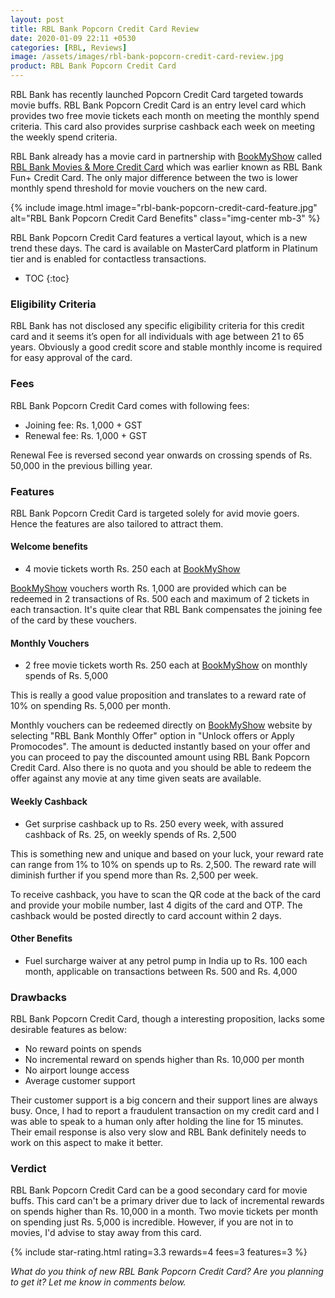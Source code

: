 ```yaml
---
layout: post
title: RBL Bank Popcorn Credit Card Review
date: 2020-01-09 22:11 +0530
categories: [RBL, Reviews]
image: /assets/images/rbl-bank-popcorn-credit-card-review.jpg
product: RBL Bank Popcorn Credit Card
---
```


RBL Bank has recently launched Popcorn Credit Card targeted towards movie buffs. RBL Bank Popcorn Credit Card is an entry level card which provides two free movie tickets each month on meeting the monthly spend criteria. This card also provides surprise cashback each week on meeting the weekly spend criteria.

RBL Bank already has a movie card in partnership with [BookMyShow](https://l.cardinfo.in/bookmyshow) called [RBL Bank Movies & More Credit Card](/rbl-bank-movies-more-earlier-fun-plus-credit-card-review/) which was earlier known as RBL Bank Fun+ Credit Card. The only major difference between the two is lower monthly spend threshold for movie vouchers on the new card.

{% include image.html image="rbl-bank-popcorn-credit-card-feature.jpg" alt="RBL Bank Popcorn Credit Card Benefits" class="img-center mb-3" %}

RBL Bank Popcorn Credit Card features a vertical layout, which is a new trend these days. The card is available on MasterCard platform in Platinum tier and is enabled for contactless transactions.

<!-- prettier-ignore -->
* TOC
{:toc}

### Eligibility Criteria

RBL Bank has not disclosed any specific eligibility criteria for this credit card and it seems it’s open for all individuals with age between 21 to 65 years. Obviously a good credit score and stable monthly income is required for easy approval of the card.

### Fees

RBL Bank Popcorn Credit Card comes with following fees:

- Joining fee: Rs. 1,000 + GST
- Renewal fee: Rs. 1,000 + GST

Renewal Fee is reversed second year onwards on crossing spends of Rs. 50,000 in the previous billing year.

### Features

RBL Bank Popcorn Credit Card is targeted solely for avid movie goers. Hence the features are also tailored to attract them.

#### Welcome benefits

- 4 movie tickets worth Rs. 250 each at [BookMyShow](https://l.cardinfo.in/bookmyshow)

[BookMyShow](https://l.cardinfo.in/bookmyshow) vouchers worth Rs. 1,000 are provided which can be redeemed in 2 transactions of Rs. 500 each and maximum of 2 tickets in each transaction. It's quite clear that RBL Bank compensates the joining fee of the card by these vouchers.

#### Monthly Vouchers

- 2 free movie tickets worth Rs. 250 each at [BookMyShow](https://l.cardinfo.in/bookmyshow) on monthly spends of Rs. 5,000

This is really a good value proposition and translates to a reward rate of 10% on spending Rs. 5,000 per month.

Monthly vouchers can be redeemed directly on [BookMyShow](https://l.cardinfo.in/bookmyshow) website by selecting "RBL Bank Monthly Offer" option in "Unlock offers or Apply Promocodes". The amount is deducted instantly based on your offer and you can proceed to pay the discounted amount using RBL Bank Popcorn Credit Card. Also there is no quota and you should be able to redeem the offer against any movie at any time given seats are available.

#### Weekly Cashback

- Get surprise cashback up to Rs. 250 every week, with assured cashback of Rs. 25, on weekly spends of Rs. 2,500

This is something new and unique and based on your luck, your reward rate can range from 1% to 10% on spends up to Rs. 2,500. The reward rate will diminish further if you spend more than Rs. 2,500 per week.

To receive cashback, you have to scan the QR code at the back of the card and provide your mobile number, last 4 digits of the card and OTP. The cashback would be posted directly to card account within 2 days.

#### Other Benefits

- Fuel surcharge waiver at any petrol pump in India up to Rs. 100 each month, applicable on transactions between Rs. 500 and Rs. 4,000

### Drawbacks

RBL Bank Popcorn Credit Card, though a interesting proposition, lacks some desirable features as below:

- No reward points on spends
- No incremental reward on spends higher than Rs. 10,000 per month
- No airport lounge access
- Average customer support

Their customer support is a big concern and their support lines are always busy. Once, I had to report a fraudulent transaction on my credit card and I was able to speak to a human only after holding the line for 15 minutes. Their email response is also very slow and RBL Bank definitely needs to work on this aspect to make it better.

### Verdict

RBL Bank Popcorn Credit Card can be a good secondary card for movie buffs. This card can't be a primary driver due to lack of incremental rewards on spends higher than Rs. 10,000 in a month. Two movie tickets per month on spending just Rs. 5,000 is incredible. However, if you are not in to movies, I'd advise to stay away from this card.

{% include star-rating.html rating=3.3 rewards=4 fees=3 features=3 %}

_What do you think of new RBL Bank Popcorn Credit Card? Are you planning to get it? Let me know in comments below._
